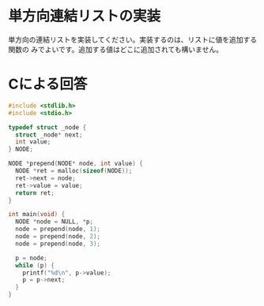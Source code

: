 # 単方向連結リストの実装

単方向の連結リストを実装してください。実装するのは、リストに値を追加する関数の
みでよいです。追加する値はどこに追加されても構いません。

# Cによる回答

```C
#include <stdlib.h>
#include <stdio.h>

typedef struct _node {
  struct _node* next;
  int value;
} NODE;

NODE *prepend(NODE* node, int value) {
  NODE *ret = malloc(sizeof(NODE));
  ret->next = node;
  ret->value = value;
  return ret;
}

int main(void) {
  NODE *node = NULL, *p;
  node = prepend(node, 1);
  node = prepend(node, 2);
  node = prepend(node, 3);

  p = node;
  while (p) {
    printf("%d\n", p->value);
    p = p->next;
  }
}
```
